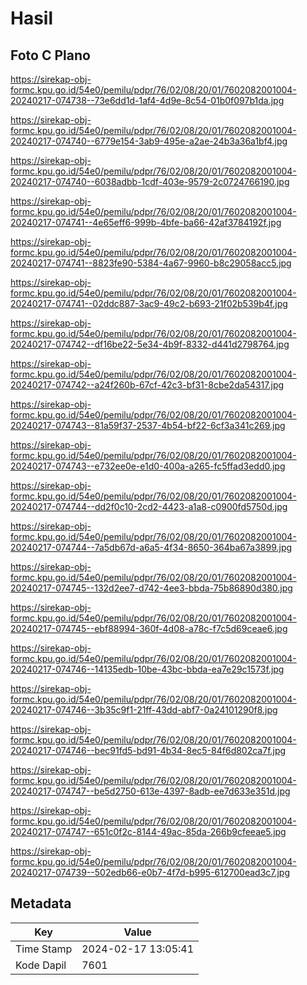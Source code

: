 # Hasil

## Foto C Plano

https://sirekap-obj-formc.kpu.go.id/54e0/pemilu/pdpr/76/02/08/20/01/7602082001004-20240217-074738--73e6dd1d-1af4-4d9e-8c54-01b0f097b1da.jpg

https://sirekap-obj-formc.kpu.go.id/54e0/pemilu/pdpr/76/02/08/20/01/7602082001004-20240217-074740--6779e154-3ab9-495e-a2ae-24b3a36a1bf4.jpg

https://sirekap-obj-formc.kpu.go.id/54e0/pemilu/pdpr/76/02/08/20/01/7602082001004-20240217-074740--6038adbb-1cdf-403e-9579-2c0724766190.jpg

https://sirekap-obj-formc.kpu.go.id/54e0/pemilu/pdpr/76/02/08/20/01/7602082001004-20240217-074741--4e65eff6-999b-4bfe-ba66-42af3784192f.jpg

https://sirekap-obj-formc.kpu.go.id/54e0/pemilu/pdpr/76/02/08/20/01/7602082001004-20240217-074741--8823fe90-5384-4a67-9960-b8c29058acc5.jpg

https://sirekap-obj-formc.kpu.go.id/54e0/pemilu/pdpr/76/02/08/20/01/7602082001004-20240217-074741--02ddc887-3ac9-49c2-b693-21f02b539b4f.jpg

https://sirekap-obj-formc.kpu.go.id/54e0/pemilu/pdpr/76/02/08/20/01/7602082001004-20240217-074742--df16be22-5e34-4b9f-8332-d441d2798764.jpg

https://sirekap-obj-formc.kpu.go.id/54e0/pemilu/pdpr/76/02/08/20/01/7602082001004-20240217-074742--a24f260b-67cf-42c3-bf31-8cbe2da54317.jpg

https://sirekap-obj-formc.kpu.go.id/54e0/pemilu/pdpr/76/02/08/20/01/7602082001004-20240217-074743--81a59f37-2537-4b54-bf22-6cf3a341c269.jpg

https://sirekap-obj-formc.kpu.go.id/54e0/pemilu/pdpr/76/02/08/20/01/7602082001004-20240217-074743--e732ee0e-e1d0-400a-a265-fc5ffad3edd0.jpg

https://sirekap-obj-formc.kpu.go.id/54e0/pemilu/pdpr/76/02/08/20/01/7602082001004-20240217-074744--dd2f0c10-2cd2-4423-a1a8-c0900fd5750d.jpg

https://sirekap-obj-formc.kpu.go.id/54e0/pemilu/pdpr/76/02/08/20/01/7602082001004-20240217-074744--7a5db67d-a6a5-4f34-8650-364ba67a3899.jpg

https://sirekap-obj-formc.kpu.go.id/54e0/pemilu/pdpr/76/02/08/20/01/7602082001004-20240217-074745--132d2ee7-d742-4ee3-bbda-75b86890d380.jpg

https://sirekap-obj-formc.kpu.go.id/54e0/pemilu/pdpr/76/02/08/20/01/7602082001004-20240217-074745--ebf88994-360f-4d08-a78c-f7c5d69ceae6.jpg

https://sirekap-obj-formc.kpu.go.id/54e0/pemilu/pdpr/76/02/08/20/01/7602082001004-20240217-074746--14135edb-10be-43bc-bbda-ea7e29c1573f.jpg

https://sirekap-obj-formc.kpu.go.id/54e0/pemilu/pdpr/76/02/08/20/01/7602082001004-20240217-074746--3b35c9f1-21ff-43dd-abf7-0a24101290f8.jpg

https://sirekap-obj-formc.kpu.go.id/54e0/pemilu/pdpr/76/02/08/20/01/7602082001004-20240217-074746--bec91fd5-bd91-4b34-8ec5-84f6d802ca7f.jpg

https://sirekap-obj-formc.kpu.go.id/54e0/pemilu/pdpr/76/02/08/20/01/7602082001004-20240217-074747--be5d2750-613e-4397-8adb-ee7d633e351d.jpg

https://sirekap-obj-formc.kpu.go.id/54e0/pemilu/pdpr/76/02/08/20/01/7602082001004-20240217-074747--651c0f2c-8144-49ac-85da-266b9cfeeae5.jpg

https://sirekap-obj-formc.kpu.go.id/54e0/pemilu/pdpr/76/02/08/20/01/7602082001004-20240217-074739--502edb66-e0b7-4f7d-b995-612700ead3c7.jpg


## Metadata

| Key        | Value               |
| ---------- | ------------------- |
| Time Stamp | 2024-02-17 13:05:41 |
| Kode Dapil | 7601                |



